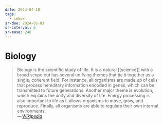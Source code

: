 ```yaml
---
date: 2023-04-18
tags:
  - inbox
sr-due: 2024-02-03
sr-interval: 6
sr-ease: 248
---
```


# Biology

> Biology is the scientific study of life. It is a natural [[science]] with a
> broad scope but has several unifying themes that tie it together as a single,
> coherent field. For instance, all organisms are made up of cells that process
> hereditary information encoded in genes, which can be transmitted to future
> generations. Another major theme is evolution, which explains the unity and
> diversity of life. Energy processing is also important to life as it allows
> organisms to move, grow, and reproduce. Finally, all organisms are able to
> regulate their own internal environments.\
> — <cite>[Wikipedia](https://en.wikipedia.org/wiki/Biology)</cite>
